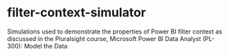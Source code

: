 # filter-context-simulator
Simulations used to demonstrate the properties of Power BI filter context as discussed in the Pluralsight course, Microsoft Power BI Data Analyst (PL-300): Model the Data
